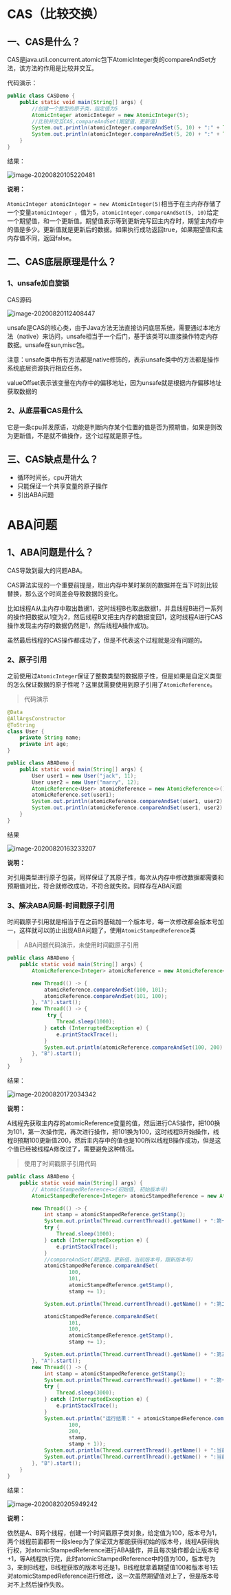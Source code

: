 # CAS（比较交换）

## 一、CAS是什么？

CAS是java.util.concurrent.atomic包下AtomicInteger类的compareAndSet方法，该方法的作用是比较并交互。

代码演示：

```Java
public class CASDemo {
    public static void main(String[] args) {
        //创建一个整型的原子类，指定值为5
        AtomicInteger atomicInteger = new AtomicInteger(5);
        //比较并交互CAS,compareAndSet(期望值，更新值)
        System.out.println(atomicInteger.compareAndSet(5, 10) + ":" + Thread.currentThread().getName() + ":" + atomicInteger.get());
        System.out.println(atomicInteger.compareAndSet(5, 20) + ":" + Thread.currentThread().getName() + ":" + atomicInteger.get());
    }
}
```

结果：

![image-20200820105220481](http://picture.youyouluming.cn/image-20200820105220481.png)

**说明：**

`AtomicInteger atomicInteger = new AtomicInteger(5)`相当于在主内存存储了一个变量`atomicInteger `，值为5，`atomicInteger.compareAndSet(5, 10)`给定一个期望值，和一个更新值。期望值表示等到更新完写回主内存时，期望主内存中的值是多少。更新值就是更新后的数据。如果执行成功返回true，如果期望值和主内存值不同，返回false。



## 二、CAS底层原理是什么？

### 1、unsafe加自旋锁

CAS源码

![image-20200820112408447](http://picture.youyouluming.cn/image-20200820112408447.png)

unsafe是CAS的核心类，由于Java方法无法直接访问底层系统，需要通过本地方法（native）来访问，unsafe相当于一个后门，基于该类可以直接操作特定内存数据。unsafe在sun,misc包。

注意：unsafe类中所有方法都是native修饰的，表示unsafe类中的方法都是操作系统底层资源执行相应任务。

valueOffset表示该变量在内存中的偏移地址，因为unsafe就是根据内存偏移地址获取数据的

### 2、从底层看CAS是什么

它是一条cpu并发原语，功能是判断内存某个位置的值是否为预期值，如果是则改为更新值，不是就不做操作，这个过程就是原子性。



## 三、CAS缺点是什么？

* 循环时间长，cpu开销大
* 只能保证一个共享变量的原子操作
* 引出ABA问题



# ABA问题

## 1、ABA问题是什么？

CAS导致到最大的问题ABA。

CAS算法实现的一个重要前提是，取出内存中某时某刻的数据并在当下时刻比较替换，那么这个时间差会导致数据的变化。

比如线程A从主内存中取出数据1，这时线程B也取出数据1，并且线程B进行一系列的操作把数据从1变为2，然后线程B又把主内存的数据变回1，这时线程A进行CAS操作发现主内存的数据仍然是1，然后线程A操作成功。

虽然最后线程的CAS操作都成功了，但是不代表这个过程就是没有问题的。



### 2、原子引用

之前使用过`AtomicInteger`保证了整数类型的数据原子性，但是如果是自定义类型的怎么保证数据的原子性呢？这里就需要使用到原子引用了`AtomicReference`。

> 代码演示

```Java
@Data
@AllArgsConstructor
@ToString
class User {
    private String name;
    private int age;
}

public class ABADemo {
    public static void main(String[] args) {
        User user1 = new User("jack", 11);
        User user2 = new User("marry", 12);
        AtomicReference<User> atomicReference = new AtomicReference<>();
        atomicReference.set(user1);
        System.out.println(atomicReference.compareAndSet(user1, user2) + ":" + atomicReference.get().toString());
        System.out.println(atomicReference.compareAndSet(user1, user2) + ":" + atomicReference.get().toString());
    }
}
```

结果

![image-20200820163233207](http://picture.youyouluming.cn/image-20200820163233207.png)

**说明：**

对引用类型进行原子包装，同样保证了其原子性，每次从内存中修改数据都需要和预期值对比，符合就修改成功，不符合就失败。同样存在ABA问题

### 3、解决ABA问题-时间戳原子引用

时间戳原子引用就是相当于在之前的基础加一个版本号，每一次修改都会版本号加一，这样就可以防止出现ABA问题了，使用`AtomicStampedReference`类



> ABA问题代码演示，未使用时间戳原子引用

```java
public class ABADemo {
    public static void main(String[] args) {
        AtomicReference<Integer> atomicReference = new AtomicReference<>(100);

        new Thread(() -> {
            atomicReference.compareAndSet(100, 101);
            atomicReference.compareAndSet(101, 100);
        }, "A").start();
        new Thread(() -> {
             try {
                Thread.sleep(1000);
            } catch (InterruptedException e) {
                e.printStackTrace();
            }
            System.out.println(atomicReference.compareAndSet(100, 200) + ":" + atomicReference.get());
        }, "B").start();
    }
}
```

结果：

![image-20200820172034342](http://picture.youyouluming.cn/image-20200820172034342.png)

**说明：**

A线程先获取主内存的atomicReference变量的值，然后进行CAS操作，把100换为101，第一次操作完，再次进行操作，把101换为100，这时线程B开始操作，线程B预期100更新值200，然后主内存中的值也是100所以线程B操作成功，但是这个值已经被线程A修改过了，需要避免这种情况。



> 使用了时间戳原子引用代码

```java
public class ABADemo {
    public static void main(String[] args) {
        // AtomicStampedReference<>(初始值, 初始版本号)
        AtomicStampedReference<Integer> atomicStampedReference = new AtomicStampedReference<>(100, 1);

        new Thread(() -> {
            int stamp = atomicStampedReference.getStamp();
            System.out.println(Thread.currentThread().getName() + ":第一次版本号:" + stamp + ",值为：" + atomicStampedReference.getReference());
            try {
                Thread.sleep(1000);
            } catch (InterruptedException e) {
                e.printStackTrace();
            }
            //compareAndSet(期望值，更新值，当前版本号，跟新版本号)
            atomicStampedReference.compareAndSet(
                    100,
                    101,
                    atomicStampedReference.getStamp(),
                    stamp += 1);

            System.out.println(Thread.currentThread().getName() + ":第二次版本号:" + atomicStampedReference.getStamp() + ",值为：" + atomicStampedReference.getReference());

            atomicStampedReference.compareAndSet(
                    101,
                    100,
                    atomicStampedReference.getStamp(),
                    stamp += 1);

            System.out.println(Thread.currentThread().getName() + ":第三次版本号:" + atomicStampedReference.getStamp() + ",值为：" + atomicStampedReference.getReference());
        }, "A").start();
        new Thread(() -> {
            int stamp = atomicStampedReference.getStamp();
            System.out.println(Thread.currentThread().getName() + ":第一次版本号:" + atomicStampedReference.getStamp());
            try {
                Thread.sleep(3000);
            } catch (InterruptedException e) {
                e.printStackTrace();
            }
            System.out.println("运行结果：" + atomicStampedReference.compareAndSet(
                    100,
                    200,
                    stamp,
                    stamp + 1));
            System.out.println(Thread.currentThread().getName() + ":当前版本号:" + atomicStampedReference.getStamp());
            System.out.println(Thread.currentThread().getName() + ":当前最新值:" + atomicStampedReference.getReference());
        }, "B").start();
    }
}
```

结果：

![image-20200820205949242](http://picture.youyouluming.cn/image-20200820205949242.png)

**说明：**

依然是A、B两个线程，创建一个时间戳原子类对象，给定值为100，版本号为1，两个线程前面都有一段sleep为了保证双方都能获得初始的版本号，线程A获得执行权，对atomicStampedReference进行ABA操作，并且每次操作都会让版本号+1，等A线程执行完，此时atomicStampedReference中的值为100，版本号为3，来到B线程，B线程获取的版本号还是1，B线程就拿着期望值100和版本号1去对atomicStampedReference进行修改，这一次虽然期望值对上了，但是版本号对不上然后操作失败。

